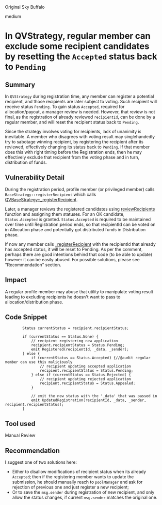 Original Sky Buffalo

medium

# In QVStrategy, regular member can exclude some recipient candidates by resetting the `Accepted` status back to `Pending`
## Summary
In `QVStrategy` during registration time, any member can register a potential recipient, and those recipients are later subject to voting. Such recipient will receive status `Pending`. To gain status `Accepted`, required for allocation/payout, a manager review is needed. However, that review is not final, as the registration of already reviewed `recipientId`, can be done by a regular member, and will reset the recipient status back to `Pending`. 

Since the strategy involves voting for recipients, lack of unanimity is inevitable. A member who disagrees with voting result may singlehandedly try to sabotage winning recipient, by registering the recipient after its reviewed, effectively changing its status back to `Pending`. If that member does this with right timing before the Registration ends, then he may effectively exclude that recipient from the voting phase and in turn, distribution of funds. 

## Vulnerability Detail
During the registration period, profile member (or privileged member) calls `BaseStrategy::registerRecipient` which calls [QVBaseStrategy::_registerRecipient](https://github.com/sherlock-audit/2023-09-Gitcoin/blob/main/allo-v2/contracts/strategies/qv-base/QVBaseStrategy.sol#L369).

Later, a manager reviews the registered candidates using [reviewRecipients](https://github.com/sherlock-audit/2023-09-Gitcoin/blob/main/allo-v2/contracts/strategies/qv-base/QVBaseStrategy.sol#L254) function and assigning them statuses. For an OK candidate, `Status.Accepted` is granted. `Status.Accepted` is required to be maintained over time until Registration period ends, so that recipientId can be voted on in Allocation phase and potentially got distributed funds in Distribution phase.

If now any member calls [_registerRecipient](https://github.com/sherlock-audit/2023-09-Gitcoin/blob/main/allo-v2/contracts/strategies/qv-base/QVBaseStrategy.sol#L419-L421) with the recipientId that already has accepted status, it will be reset to Pending. As per the comment, perhaps there are good intentions behind that code (to be able to update) however it can be easily abused. For possible solutions, please see "Recommendation" section.


## Impact
A regular profile member may abuse that utility to manipulate voting result leading to excluding recipients he doesn't want to pass to allocation/distribution phase.

## Code Snippet
```solidity
        Status currentStatus = recipient.recipientStatus;

        if (currentStatus == Status.None) {
            // recipient registering new application
            recipient.recipientStatus = Status.Pending;
            emit Registered(recipientId, _data, _sender);
        } else {
            if (currentStatus == Status.Accepted) {//@audit regular member can use this maliciously
                // recipient updating accepted application
                recipient.recipientStatus = Status.Pending;
            } else if (currentStatus == Status.Rejected) {
                // recipient updating rejected application
                recipient.recipientStatus = Status.Appealed;
            }

            // emit the new status with the '_data' that was passed in
            emit UpdatedRegistration(recipientId, _data, _sender, recipient.recipientStatus);
        }
```

## Tool used

Manual Review

## Recommendation
I suggest one of two solutions here: 
- Either to disallow modifications of recipient status when its already `Accepted`; then if the registering member wants to update the submission, he should manually reach to `poolManager` and ask for rejection of previous one and just register a new recipient; 
- Or to save the `msg.sender` during registration of new recipient, and only allow the status changes, if current `msg.sender` matches the original one.
